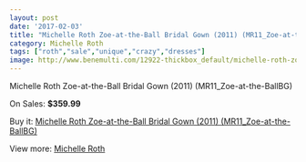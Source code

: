 ```yaml
---
layout: post
date: '2017-02-03'
title: "Michelle Roth Zoe-at-the-Ball Bridal Gown (2011) (MR11_Zoe-at-the-BallBG)"
category: Michelle Roth
tags: ["roth","sale","unique","crazy","dresses"]
image: http://www.benemulti.com/12922-thickbox_default/michelle-roth-zoe-at-the-ball-bridal-gown-2011-mr11zoe-at-the-ballbg.jpg
---
```

Michelle Roth Zoe-at-the-Ball Bridal Gown (2011) (MR11_Zoe-at-the-BallBG)

On Sales: **$359.99**
<a href="https://www.benemulti.com/en/michelle-roth/4846-michelle-roth-zoe-at-the-ball-bridal-gown-2011-mr11zoe-at-the-ballbg.html"><amp-img layout="responsive" width="600" height="600" src="//www.benemulti.com/12922-thickbox_default/michelle-roth-zoe-at-the-ball-bridal-gown-2011-mr11zoe-at-the-ballbg.jpg" alt="Michelle Roth Zoe-at-the-Ball Bridal Gown (2011) (MR11_Zoe-at-the-BallBG) 0" /></a>

Buy it: [Michelle Roth Zoe-at-the-Ball Bridal Gown (2011) (MR11_Zoe-at-the-BallBG)](https://www.benemulti.com/en/michelle-roth/4846-michelle-roth-zoe-at-the-ball-bridal-gown-2011-mr11zoe-at-the-ballbg.html "Michelle Roth Zoe-at-the-Ball Bridal Gown (2011) (MR11_Zoe-at-the-BallBG)")

View more: [Michelle Roth](https://www.benemulti.com/en/43-michelle-roth "Michelle Roth")